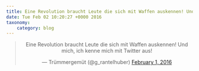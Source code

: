 ```yaml
---
title: Eine Revolution braucht Leute die sich mit Waffen auskennen! Und mich, ich kenne mich mit Twitter aus!
date: Tue Feb 02 10:20:27 +0000 2016
taxonomy:
    category: blog
---
```

<blockquote class="twitter-tweet" align="center"><p lang="de" dir="ltr">Eine Revolution braucht Leute die sich mit Waffen auskennen! Und mich, ich kenne mich mit Twitter aus!</p>&mdash; Trümmergemüt (@g_rantelhuber) <a href="https://twitter.com/g_rantelhuber/status/694266707133726722">February 1, 2016</a></blockquote>
